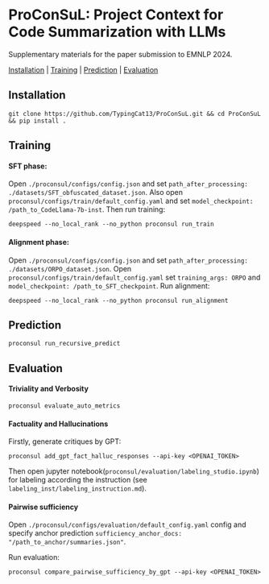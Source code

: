 # ProConSuL: Project Context for Code Summarization with LLMs
Supplementary materials for the paper submission to EMNLP 2024.

[Installation](#installation) | [Training](#training) | [Prediction](#prediction) | [Evaluation](#evaluation)

## Installation

```
git clone https://github.com/TypingCat13/ProConSuL.git && cd ProConSuL && pip install .
```

## Training
#### SFT phase:
Open `./proconsul/configs/config.json` and set `path_after_processing: ./datasets/SFT_obfuscated_dataset.json`. Also open `proconsul/configs/train/default_config.yaml` and set `model_checkpoint: /path_to_CodeLlama-7b-inst`. Then run training: 
```
deepspeed --no_local_rank --no_python proconsul run_train
```

#### Alignment phase:
Open `./proconsul/configs/config.json` and set `path_after_processing: ./datasets/ORPO_dataset.json`. Open `proconsul/configs/train/default_config.yaml` set `training_args: ORPO` and `model_checkpoint: /path_to_SFT_checkpoint`. Run alignment:
```
deepspeed --no_local_rank --no_python proconsul run_alignment
```

## Prediction

```
proconsul run_recursive_predict
```

## Evaluation

#### Triviality and Verbosity
```
proconsul evaluate_auto_metrics
```
#### Factuality and Hallucinations
Firstly, generate critiques by GPT:
```
proconsul add_gpt_fact_halluc_responses --api-key <OPENAI_TOKEN>
```
Then open jupyter notebook(`proconsul/evaluation/labeling_studio.ipynb`) for labeling according the instruction (see `labeling_inst/labeling_instruction.md`).

#### Pairwise sufficiency
Open `./proconsul/configs/evaluation/default_config.yaml` config and specify anchor prediction `sufficiency_anchor_docs: "/path_to_anchor/summaries.json"`. 

Run evaluation:
```
proconsul compare_pairwise_sufficiency_by_gpt --api-key <OPENAI_TOKEN>
```